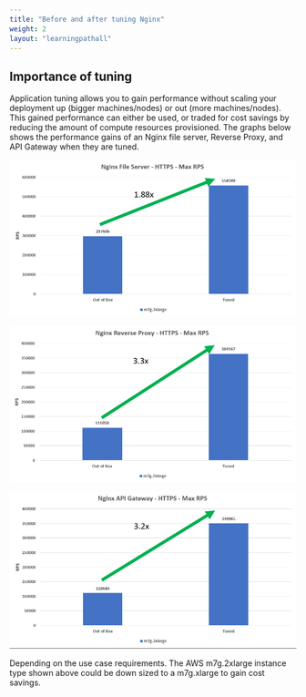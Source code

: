 ```yaml
---
title: "Before and after tuning Nginx"
weight: 2
layout: "learningpathall"
---
```


##  Importance of tuning

Application tuning allows you to gain performance without scaling your deployment up (bigger machines/nodes) or out (more machines/nodes). This gained performance can either be used, or traded for cost savings by reducing the amount of compute resources provisioned. The graphs below shows the performance gains of an Nginx file server, Reverse Proxy, and API Gateway when they are tuned.

![File Server Before and after Tuning](BeforeAndAfterFileServer.png)

![Reverse Proxy Before and after Tuning](BeforeAndAfterRP.png)

![API Gateway Before and after Tuning](BeforeAndAfterAPIGW.png)

Depending on the use case requirements. The AWS m7g.2xlarge instance type shown above could be down sized to a m7g.xlarge to gain cost savings.
